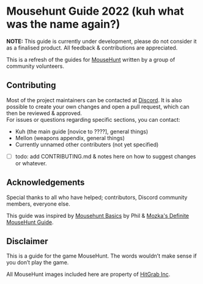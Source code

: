 # Mousehunt Guide 2022 (kuh what was the name again?)
**NOTE:** This guide is currently under development, please do not consider it as a finalised product. All feedback & contributions are appreciated.

This is a refresh of the guides for [MouseHunt](https://mousehuntgames.com) written by a group of community volunteers.

## Contributing

Most of the project maintainers can be contacted at [Discord](https://discord.gg/mousehunt). It is also possible to create your own changes and open a pull request, which can then be reviewed & approved.  
For issues or questions regarding specific sections, you can contact:
- Kuh (the main guide [novice to ????], general things)
- Mellon (weapons appendix, general things)
- Currently unnamed other contributers (not yet specified)


- [ ] todo: add CONTRIBUTING.md & notes here on how to suggest changes or whatever.

## Acknowledgements

Special thanks to all who have helped; contributors, Discord community members, everyone else.

This guide was inspired by [Mousehunt Basics](https://mousehuntbasics.wordpress.com/) by Phil & [Mozka's Definite MouseHunt Guide](https://adefinitivemhguide.wordpress.com/).

## Disclaimer

This is a guide for the game MouseHunt. The words wouldn’t make sense if you don’t play the game.

All MouseHunt images included here are property of [HitGrab Inc](https://hitgrab.com/).
